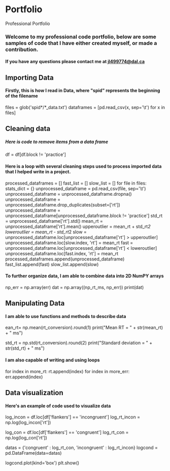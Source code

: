 # Portfolio
Professional Portfolio 
### Welcome to my professional code portfolio, below are some samples of code that I have either created myself, or made a contribution.
#### If you have any questions please contact me at [jl499774@dal.ca](mailto:jl499774@dal.ca)

## Importing Data
#### Firstly, this is how I read in Data, where "spid" represents the beginning of the filename
files = glob('spid*/*_data.txt')
dataframes = [pd.read_csv(x, sep='\t') for x in files]

## Cleaning data
##### Here is code to remove items from a data frame
df = df[df.block != 'practice']

#### Here is a loop with several cleaning steps used to process imported data that I helped write in a project. 
processed_dataframes = []
fast_list = []
slow_list = []
for file in files:
    stats_dict = {}
    unprocessed_dataframe = pd.read_csv(file, sep='\t')
    unprocessed_dataframe = unprocessed_dataframe.dropna()
    unprocessed_dataframe = unprocessed_dataframe.drop_duplicates(subset=['rt'])
    unprocessed_dataframe = unprocessed_dataframe[unprocessed_dataframe.block != 'practice']
    std_rt = unprocessed_dataframe['rt'].std()
    mean_rt = unprocessed_dataframe['rt'].mean()
    upperoutlier = mean_rt + std_rt*2
    loweroutlier = mean_rt - std_rt*2
    slow = unprocessed_dataframe.loc[unprocessed_dataframe['rt'] > upperoutlier]
    unprocessed_dataframe.loc[slow.index, 'rt'] = mean_rt
    fast = unprocessed_dataframe.loc[unprocessed_dataframe['rt'] < loweroutlier]
    unprocessed_dataframe.loc[fast.index, 'rt'] = mean_rt
    processed_dataframes.append(unprocessed_dataframe)
    fast_list.append(fast)
    slow_list.append(slow)
    
#### To further organize data, I am able to combine data into 2D NumPY arrays
np_err = np.array(err)
dat = np.array((np_rt_ms, np_err))
print(dat)

## Manipulating Data

#### I am able to use functions and methods to describe data
ean_rt= np.mean(rt_conversion).round(1)
print("Mean RT = " + str(mean_rt) + " ms")

std_rt = np.std(rt_conversion).round(2) 
print("Standard deviation = " + str(std_rt) + " ms")


#### I am also capable of writing and using loops
for index in more_rt:
    rt.append(index)
for index in more_err: 
    err.append(index)

## Data visualization 

#### Here's an example of code used to visualize data 
log_incon = df.loc[df['flankers'] == 'incongruent']
log_rt_incon = np.log(log_incon['rt'])

log_con = df.loc[df['flankers'] == 'congruent']
log_rt_con = np.log(log_con['rt'])

datas = {'congruent' : log_rt_con, 'incongruent' : log_rt_incon}
logcond = pd.DataFrame(data=datas)

logcond.plot(kind='box')
plt.show()


